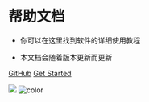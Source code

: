 


# 帮助文档

- 你可以在这里找到软件的详细使用教程

- 本文档会随着版本更新而更新

[GitHub](https://github.com/Tripoccca/ecs_docs)
[Get Started](/ecs/quickstart.md)

![](https://www.loliapi.com/acg/)
![color](#f0f0f0)
